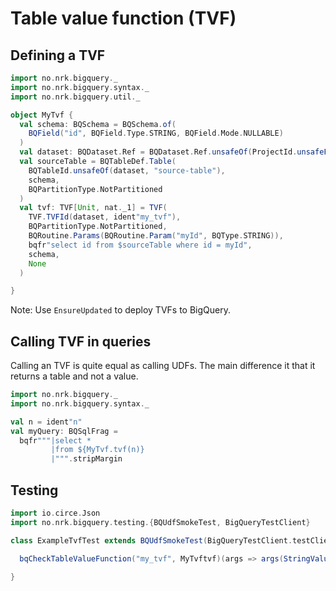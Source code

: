 # Table value function (TVF)

## Defining a TVF

```scala mdoc
import no.nrk.bigquery._
import no.nrk.bigquery.syntax._
import no.nrk.bigquery.util._

object MyTvf {
  val schema: BQSchema = BQSchema.of(
    BQField("id", BQField.Type.STRING, BQField.Mode.NULLABLE)
  )
  val dataset: BQDataset.Ref = BQDataset.Ref.unsafeOf(ProjectId.unsafeFromString("some-project"), "my_dataset")
  val sourceTable = BQTableDef.Table(
    BQTableId.unsafeOf(dataset, "source-table"),
    schema,
    BQPartitionType.NotPartitioned
  )
  val tvf: TVF[Unit, nat._1] = TVF(
    TVF.TVFId(dataset, ident"my_tvf"),
    BQPartitionType.NotPartitioned,
    BQRoutine.Params(BQRoutine.Param("myId", BQType.STRING)),
    bqfr"select id from $sourceTable where id = myId",
    schema,
    None
  )

}
```
Note: Use `EnsureUpdated` to deploy TVFs to BigQuery.

## Calling TVF in queries

Calling an TVF is quite equal as calling UDFs. The main difference it that it returns a table and not a value.

```scala mdoc
import no.nrk.bigquery._
import no.nrk.bigquery.syntax._

val n = ident"n"
val myQuery: BQSqlFrag =
  bqfr"""|select *
         |from ${MyTvf.tvf(n)}
         |""".stripMargin
```

## Testing

```scala
import io.circe.Json
import no.nrk.bigquery.testing.{BQUdfSmokeTest, BigQueryTestClient}

class ExampleTvfTest extends BQUdfSmokeTest(BigQueryTestClient.testClient) {

  bqCheckTableValueFunction("my_tvf", MyTvftvf)(args => args(StringValue("1")))
  
}
```